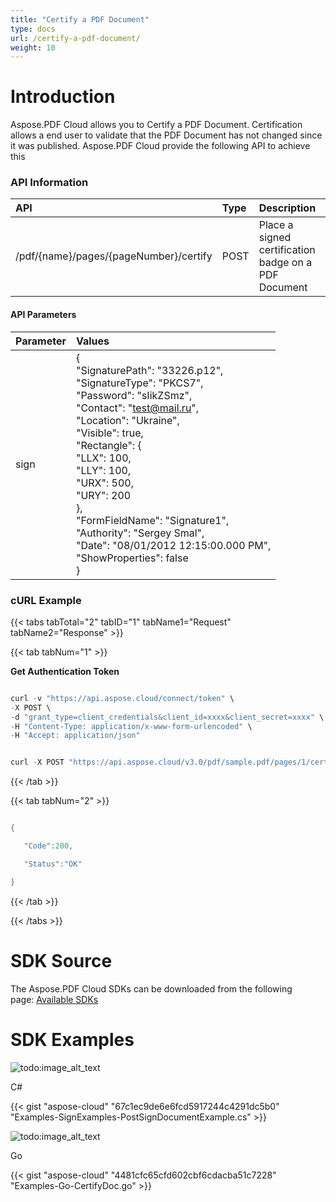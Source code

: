 ```yaml
---
title: "Certify a PDF Document"
type: docs
url: /certify-a-pdf-document/
weight: 10
---
```


# **Introduction**
Aspose.PDF Cloud allows you to Certify a PDF Document. Certification allows a end user to validate that the PDF Document has not changed since it was published. Aspose.PDF Cloud provide the following API to achieve this
### **API Information**

|**API**|**Type**|**Description**|**Swagger Link**|
| :- | :- | :- | :- |
|/pdf/{name}/pages/{pageNumber}/certify|POST|Place a signed certification badge on a PDF Document|[PostPageCertify](https://apireference.aspose.cloud/pdf/#/Pages/PostPageCertify)|
#### **API Parameters**

|**Parameter**|**Values**|
| :- | :- |
|sign|{<br>"SignaturePath": "33226.p12",<br>"SignatureType": "PKCS7",<br>"Password": "sIikZSmz",<br>"Contact": "[test@mail.ru](/mailto-test@mail-ru/)",<br>"Location": "Ukraine",<br>"Visible": true,<br>"Rectangle": {<br>"LLX": 100,<br>"LLY": 100,<br>"URX": 500,<br>"URY": 200<br>},<br>"FormFieldName": "Signature1",<br>"Authority": "Sergey Smal",<br>"Date": "08/01/2012 12:15:00.000 PM",<br>"ShowProperties": false<br>}|
### **cURL Example**
{{< tabs tabTotal="2" tabID="1" tabName1="Request" tabName2="Response" >}}

{{< tab tabNum="1" >}}

**Get Authentication Token**

```java

curl -v "https://api.aspose.cloud/connect/token" \
-X POST \
-d "grant_type=client_credentials&client_id=xxxx&client_secret=xxxx" \
-H "Content-Type: application/x-www-form-urlencoded" \
-H "Accept: application/json"

```

```java

curl -X POST "https://api.aspose.cloud/v3.0/pdf/sample.pdf/pages/1/certify?docMdpAccessPermissionType=FillingInForms" -H "accept: application/json" -H "authorization: Bearer eyJhbGciOiJSUzI1NiIsInR5cCI6IkpXVCJ9.eyJuYmYiOjE1NjY5MzMwOTUsImV4cCI6MTU2NzAxOTQ5NSwiaXNzIjoiaHR0cHM6Ly9hcGkuYXNwb3NlLmNsb3VkIiwiYXVkIjpbImh0dHBzOi8vYXBpLmFzcG9zZS5jbG91ZC9yZXNvdXJjZXMiLCJhcGkucGxhdGZvcm0iLCJhcGkucHJvZHVjdHMiXSwiY2xpZW50X2lkIjoiOWYwYjI2ZDEtMGYxZi00MDNiLTliYTQtMTMzMzk4MGFjNmRiIiwiY2xpZW50X2lkU3J2SWQiOiIiLCJzY29wZSI6WyJhcGkucGxhdGZvcm0iLCJhcGkucHJvZHVjdHMiXX0.KJlGHaNr22yBubDajw332H7crzhU7pxT_a_iXLARQQ9zoiVBXZbvbbDUFnNzoWSbjP-4482Sy_e3Lss4pRpI7eQXR_hEolamgQeki-krxQtofuzTtgXX9oSZVFbYt8Q9WQZyTTfCshQ5oQWq4VRxSgu2cvRp354BqSV4E1fxtQ5qX6a-iQNmwqoGlCQv0t2vDeYWjhqAOA-bkB5cC5xOGpy-TyLdPdVa8Xh7XBRGRY2WYCdn_dNnQrz2ItGJTVuMWTRjvIwcg7_qKAOE0q9whEWioWUMLPmYVEmeqJKudSXsZTy6s_nS_jDNXvdeDZDJgAf4bLKqxscCqJDgLmWk1w" -H "Content-Type: application/json" -d "{ \"SignaturePath\": \"33226.p12\", \"SignatureType\": \"PKCS7\", \"Password\": \"sIikZSmz\", \"Contact\": \"test@mail.ru\", \"Location\": \"Ukraine\", \"Visible\": true, \"Rectangle\": { \"LLX\": 100, \"LLY\": 100, \"URX\": 500, \"URY\": 200 }, \"FormFieldName\": \"Signature1\", \"Authority\": \"Sergey Smal\", \"Date\": \"08/01/2012 12:15:00.000 PM\", \"ShowProperties\": false}"

```

{{< /tab >}}

{{< tab tabNum="2" >}}

```java

{

   "Code":200,

   "Status":"OK"

}

```

{{< /tab >}}

{{< /tabs >}}
# **SDK Source**
The Aspose.PDF Cloud SDKs can be downloaded from the following page: [Available SDKs](/available-sdks/)
# **SDK Examples**
![todo:image_alt_text](/images/icons/grey_arrow_down.png)

C#

{{< gist "aspose-cloud" "67c1ec9de6e6fcd5917244c4291dc5b0" "Examples-SignExamples-PostSignDocumentExample.cs" >}}

![todo:image_alt_text](/images/icons/grey_arrow_down.png)

Go

{{< gist "aspose-cloud" "4481cfc65cfd602cbf6cdacba51c7228" "Examples-Go-CertifyDoc.go" >}}
